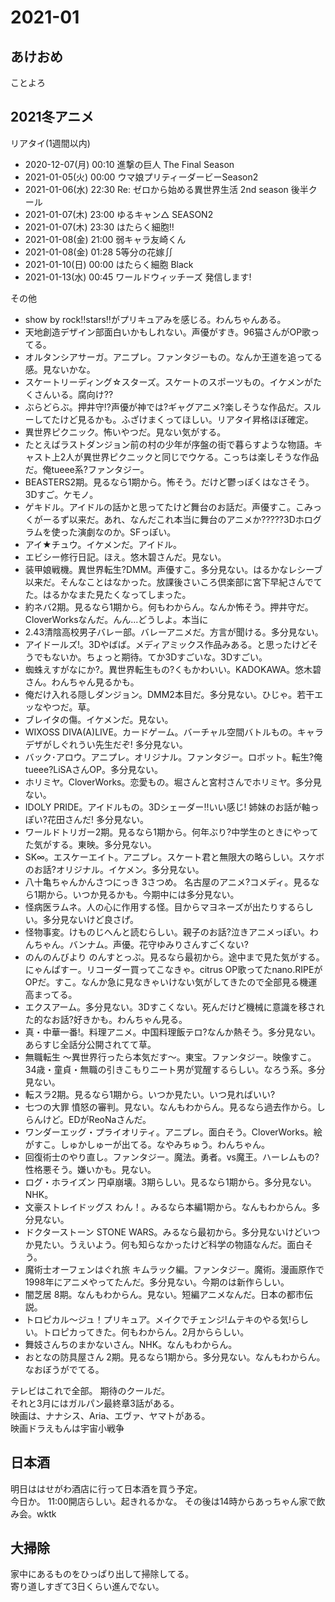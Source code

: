 # 2021-01

## あけおめ
ことよろ

## 2021冬アニメ

リアタイ(1週間以内)

- 2020-12-07(月) 00:10 進撃の巨人 The Final Season
- 2021-01-05(火) 00:00 ウマ娘プリティーダービーSeason2
- 2021-01-06(水) 22:30 Re: ゼロから始める異世界生活 2nd season 後半クール
- 2021-01-07(木) 23:00 ゆるキャン△ SEASON2
- 2021-01-07(木) 23:30 はたらく細胞!!
- 2021-01-08(金) 21:00 弱キャラ友崎くん
- 2021-01-08(金) 01:28 5等分の花嫁∬
- 2021-01-10(日) 00:00 はたらく細胞 Black
- 2021-01-13(水) 00:45 ワールドウィッチーズ 発信します!

その他

- show by rock!!stars!!がプリキュアみを感じる。わんちゃんある。
- 天地創造デザイン部面白いかもしれない。声優がすき。96猫さんがOP歌ってる。
- オルタンシアサーガ。アニプレ。ファンタジーもの。なんか王道を追ってる感。見ないかな。
- スケートリーディング☆スターズ。スケートのスポーツもの。イケメンがたくさんいる。腐向け??
- ぶらどらぶ。押井守!?声優が神では?ギャグアニメ?楽しそうな作品だ。スルーしてたけど見るかも。ふざけまくってほしい。リアタイ昇格ほぼ確定。
- 異世界ピクニック。怖いやつだ。見ない気がする。
- たとえばラストダンジョン前の村の少年が序盤の街で暮らすような物語。キャスト上2人が異世界ピクニックと同じでウケる。こっちは楽しそうな作品だ。俺tueee系?ファンタジー。
- BEASTERS2期。見るなら1期から。怖そう。だけど鬱っぽくはなさそう。3Dすご。ケモノ。
- ゲキドル。アイドルの話かと思ってたけど舞台のお話だ。声優すこ。こみっくがーるず以来だ。あれ、なんだこれ本当に舞台のアニメか?????3Dホログラムを使った演劇なのか。SFっぽい。
- アイ★チュウ。イケメンだ。アイドル。
- エビシー修行日記。ほえ。悠木碧さんだ。見ない。
- 装甲娘戦機。異世界転生?DMM。声優すこ。多分見ない。はるかなレシーブ以来だ。そんなことはなかった。放課後さいころ倶楽部に宮下早紀さんでてた。はるかなまた見たくなってしまった。
- 約ネバ2期。見るなら1期から。何もわからん。なんか怖そう。押井守だ。CloverWorksなんだ。んん...どうしよ。本当に
- 2.43清陰高校男子バレー部。バレーアニメだ。方言が聞ける。多分見ない。
- アイドールズ!。3Dやばば。メディアミックス作品みある。と思ったけどそうでもないか。ちょっと期待。てか3Dすごいな。3Dすごい。
- 蜘蛛えすがなにか?。異世界転生もの?くもかわいい。KADOKAWA。悠木碧さん。わんちゃん見るかも。
- 俺だけ入れる隠しダンジョン。DMM2本目だ。多分見ない。ひじゃ。若干エッなやつだ。草。
- ブレイタの傷。イケメンだ。見ない。
- WIXOSS DIVA(A)LIVE。カードゲーム。バーチャル空間バトルもの。キャラデザがしぐれうい先生だぞ! 多分見ない。
- バック･アロウ。アニプレ。オリジナル。ファンタジー。ロボット。転生?俺tueee?LiSAさんOP。多分見ない。
- ホリミヤ。CloverWorks。恋愛もの。堀さんと宮村さんでホリミヤ。多分見ない。
- IDOLY PRIDE。アイドルもの。3Dシェーダー!!いい感じ! 姉妹のお話が軸っぽい?花田さんだ! 多分見ない。
- ワールドトリガー2期。見るなら1期から。何年ぶり?中学生のときにやってた気がする。東映。多分見ない。
- SK∞。エスケーエイト。アニプレ。スケート君と無限大の略らしい。スケボのお話?オリジナル。イケメン。多分見ない。
- 八十亀ちゃんかんさつにっき 3さつめ。 名古屋のアニメ?コメディ。見るなら1期から。いつか見るかも。今期中には多分見ない。
- 怪病医ラムネ。人の心に作用する怪。目からマヨネーズが出たりするらしい。多分見ないけど良さげ。
- 怪物事変。けものじへんと読むらしい。親子のお話?泣きアニメっぽい。わんちゃん。バンナム。声優。花守ゆみりさんすごくない?
- のんのんびより のんすとっぷ。見るなら最初から。途中まで見た気がする。にゃんぱすー。リコーダー買ってこなきゃ。citrus OP歌ってたnano.RIPEがOPだ。すこ。なんか急に見なきゃいけない気がしてきたので全部見る機運高まってる。
- エクスアーム。多分見ない。3Dすこくない。死んだけど機械に意識を移された的なお話?好きかも。わんちゃん見る。
- 真・中華一番!。料理アニメ。中国料理飯テロ?なんか熱そう。多分見ない。あらすじ全話分公開されてて草。
- 無職転生 ～異世界行ったら本気だす～。東宝。ファンタジー。映像すこ。34歳・童貞・無職の引きこもりニート男が覚醒するらしい。なろう系。多分見ない。
- 転スラ2期。見るなら1期から。いつか見たい。いつ見ればいい?
- 七つの大罪 憤怒の審判。見ない。なんもわからん。見るなら過去作から。しらんけど。EDがReoNaさんだ。
- ワンダーエッグ・プライオリティ。アニプレ。面白そう。CloverWorks。絵がすこ。しゅかしゅーが出てる。なやみちゅう。わんちゃん。
- 回復術士のやり直し。ファンタジー。魔法。勇者。vs魔王。ハーレムもの?性格悪そう。嫌いかも。見ない。
- ログ・ホライズン 円卓崩壊。3期らしい。見るなら1期から。多分見ない。NHK。
- 文豪ストレイドッグス わん！。みるなら本編1期から。なんもわからん。多分見ない。
- ドクターストーン STONE WARS。みるなら最初から。多分見ないけどいつか見たい。うえいよう。何も知らなかったけど科学の物語なんだ。面白そう。
- 魔術士オーフェンはぐれ旅 キムラック編。ファンタジー。魔術。漫画原作で1998年にアニメやってたんだ。多分見ない。今期のは新作らしい。
- 闇芝居 8期。なんもわからん。見ない。短編アニメなんだ。日本の都市伝説。
- トロピカル～ジュ！プリキュア。メイクでチェンジ!ムテキのやる気!らしい。トロピカってきた。何もわからん。2月かららしい。
- 舞妓さんちのまかないさん。NHK。なんもわからん。
- おとなの防具屋さん 2期。見るなら1期から。多分見ない。なんもわからん。なおぼうがでてる。

テレビはこれで全部。
期待のクールだ。  
それと3月にはガルパン最終章3話がある。  
映画は、ナナシス、Aria、エヴァ、ヤマトがある。  
映画ドラえもんは宇宙小戦争  

## 日本酒

明日ははせがわ酒店に行って日本酒を買う予定。  
今日か。
11:00開店らしい。起きれるかな。
その後は14時からあっちゃん家で飲み会。wktk

## 大掃除

家中にあるものをひっぱり出して掃除してる。  
寄り道しすぎて3日くらい進んでない。  
